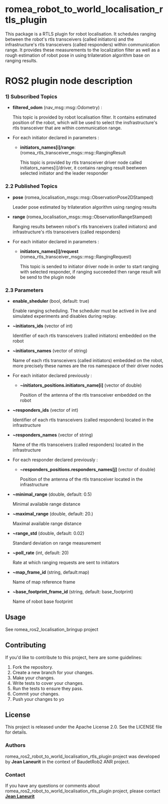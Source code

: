 # romea_robot_to_world_localisation_rtls_plugin #

This package is a RTLS plugin for robot localisation. It schedules ranging between the robot's rtls transceivers (called initiators) and the infrastructure's rtls transceivers (called responders) within communication range. It provides these measurements to the localization filter as well as a rough estimation of robot pose in using trilateration algorithm base on ranging results.  

# ROS2 plugin node description #

### 1) Subscribed Topics ###

- **filtered_odom** (nav_msg::msg::Odometry) :

    This topic is provided by robot localisation filter. It contains estimated position of the robot, which will be used to select the insfrastructure's rtls transceiver that are within communication range. 

- For each initiator declared in parameters :

  - **initiators_names[i]/range**: (romea_rtls_transceiver_msgs::msg::RangingResult

    This topic is provided by rtls transceiver driver node called initiators_names[i]/driver, it contains ranging result beetween selected initiator and the leader responder

### 2.2 Published Topics ###

- **pose** (romea_localisation_msgs::msg::ObservationPose2DStamped)

  Leader pose estimated by trilateration algorithm using ranging results

- **range** (romea_localisation_msgs::msg::ObservationRangeStamped)

  Ranging results between robot's rtls tranceivers (called initiators) and infrastructure's rtls transceivers (called responders)

- For each initiator declared in parameters :

  - **initiators_names[i]/request** (romea_rtls_transceiver_msgs::msg::RangingRequest)

      This topic is sended to initiator driver node in order to start ranging with selected responder, if ranging succeeded then range result will be send to the plugin node 

### 2.3 Parameters ###

- **enable_sheduler** (bool, default: true)

    Enable ranging scheduling. The scheduler must be actived in live and simulated experiments and disables during replay.

- **~initiators_ids** (vector of int)

    Identifier of each rtls transceivers (called initiators) embedded on the robot

- **~initiators_names** (vector of string)

    Name of each rtls transceivers (called initiators) embedded on the robot, more precisely these names are the ros namespace of their driver nodes

- For each initiator declared previously :

  - **~initiators_positions.initiators_name[i]** (vector of double)

    Position of the antenna of the rtls transceiver embedded on the robot 

- **~responders_ids** (vector of int)

    Identifier of each rtls transceivers (called responders) located in the infrastructure

- **~responders_names** (vector of string)

    Name of the rtls transceivers (called responders) located in the infrastructure

- For each responder declared previously :

  - **~responders_positions.responders_names[j]** (vector of double)

    Position of the antenna of the rtls transceiver located in the infrastructure

- **~minimal_range** (double, default: 0.5)

    Minimal available range distance   

- **~maximal_range** (double, default: 20.)

    Maximal available range distance

- **~range_std** (double, default: 0.02)

    Standard deviation on range measurement

- **~poll_rate** (int, default: 20)

    Rate at which ranging requests are sent to initiators 

- **~map_frame_id** (string, default:map)

    Name of map reference frame 

- **~base_footprint_frame_id** (string, default: base_footprint)

    Name of robot base footprint

## **Usage**

  See romea_ros2_localisation_bringup project 

## **Contributing**

If you'd like to contribute to this project, here are some guidelines:

1. Fork the repository.
2. Create a new branch for your changes.
3. Make your changes.
4. Write tests to cover your changes.
5. Run the tests to ensure they pass.
6. Commit your changes.
7. Push your changes to yo

## License

This project is released under the Apache License 2.0. See the LICENSE file for details.

### Authors

 romea_ros2_robot_to_world_localisation_rtls_plugin project was developed by **Jean Laneurit** in the context of BaudetRob2 ANR project.

### Contact

If you have any questions or comments about romea_ros2_robot_to_world_localisation_rtls_plugin project, please contact **[Jean Laneurit](mailto:jean.laneurit@inrae.fr)** 
